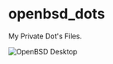 # openbsd_dots
My Private Dot's Files.

![OpenBSD Desktop](https://github.com/oleg-pahl/openbsd_dots/blob/master/example.jpg)

